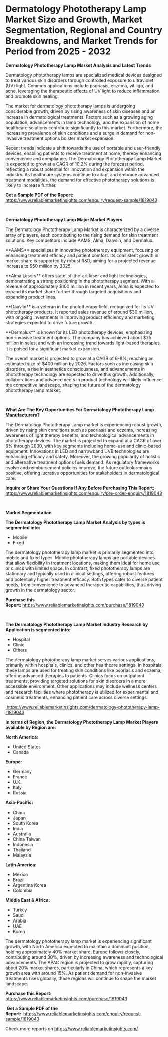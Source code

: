 <p><h1>Dermatology Phototherapy Lamp Market Size and Growth, Market Segmentation, Regional and Country Breakdowns, and Market Trends for Period from 2025 -  2032</h1></p><p><strong>Dermatology Phototherapy Lamp Market Analysis and Latest Trends</strong></p>
<p><p>Dermatology phototherapy lamps are specialized medical devices designed to treat various skin disorders through controlled exposure to ultraviolet (UV) light. Common applications include psoriasis, eczema, vitiligo, and acne, leveraging the therapeutic effects of UV light to reduce inflammation and promote skin healing. </p><p>The market for dermatology phototherapy lamps is undergoing considerable growth, driven by rising awareness of skin diseases and an increase in dermatological treatments. Factors such as a growing aging population, advancements in lamp technology, and the expansion of home healthcare solutions contribute significantly to this market. Furthermore, the increasing prevalence of skin conditions and a surge in demand for non-invasive treatment options bolster market expansion. </p><p>Recent trends indicate a shift towards the use of portable and user-friendly devices, enabling patients to receive treatment at home, thereby enhancing convenience and compliance. The Dermatology Phototherapy Lamp Market is expected to grow at a CAGR of 10.2% during the forecast period, reflecting a robust potential for innovation and expansion within the industry. As healthcare systems continue to adapt and embrace advanced treatment modalities, the demand for effective phototherapy solutions is likely to increase further.</p></p>
<p><strong>Get a Sample PDF of the Report:&nbsp;</strong> <a href="https://www.reliablemarketinsights.com/enquiry/request-sample/1819043?utm_campaign=3199&utm_medium=2&utm_source=Github&utm_content=ia&utm_term=05032025&utm_id=dermatology-phototherapy-lamp">https://www.reliablemarketinsights.com/enquiry/request-sample/1819043</a></p>
<p>&nbsp;</p>
<p><strong>Dermatology Phototherapy Lamp Major Market Players</strong></p>
<p><p>The Dermatology Phototherapy Lamp Market is characterized by a diverse array of players, each contributing to the rising demand for skin treatment solutions. Key competitors include AAMS, Alma, Daavlin, and Dermalux.</p><p>**AAMS** specializes in innovative phototherapy equipment, focusing on enhancing treatment efficacy and patient comfort. Its consistent growth in market share is supported by robust R&D, aiming for a projected revenue increase to $50 million by 2025.</p><p>**Alma Lasers** offers state-of-the-art laser and light technologies, demonstrating a strong positioning in the phototherapy segment. With a revenue of approximately $100 million in recent years, Alma is expected to expand its market share further through targeted acquisitions and expanding product lines.</p><p>**Daavlin** is a veteran in the phototherapy field, recognized for its UV phototherapy products. It reported sales revenue of around $30 million, with ongoing investments in improving product efficiency and marketing strategies expected to drive future growth.</p><p>**Dermalux** is known for its LED phototherapy devices, emphasizing non-invasive treatment options. The company has achieved about $25 million in sales, and with an increasing trend towards light-based therapies, it is poised for a significant market expansion.</p><p>The overall market is projected to grow at a CAGR of 6-8%, reaching an estimated size of $400 million by 2026. Factors such as increasing skin disorders, a rise in aesthetics consciousness, and advancements in phototherapy technology are expected to drive this growth. Additionally, collaborations and advancements in product technology will likely influence the competitive landscape, shaping the future of the dermatology phototherapy lamp market.</p></p>
<p>&nbsp;</p>
<p><strong>What Are The Key Opportunities For Dermatology Phototherapy Lamp Manufacturers?</strong></p>
<p><p>The Dermatology Phototherapy Lamp market is experiencing robust growth, driven by rising skin conditions such as psoriasis and eczema, increasing awareness of light therapy benefits, and technological advancements in phototherapy devices. The market is projected to expand at a CAGR of over 6% through 2030, with key segments including home-use and clinic-based equipment. Innovations in LED and narrowband UVB technologies are enhancing efficacy and safety. Moreover, the growing popularity of holistic and alternative treatment options fuels demand. As regulatory frameworks evolve and reimbursement policies improve, the future outlook remains positive, offering lucrative opportunities for stakeholders in dermatological care.</p></p>
<p><strong>Inquire or Share Your Questions If Any Before Purchasing This Report:</strong> <a href="https://www.reliablemarketinsights.com/enquiry/pre-order-enquiry/1819043?utm_campaign=3199&utm_medium=2&utm_source=Github&utm_content=ia&utm_term=05032025&utm_id=dermatology-phototherapy-lamp">https://www.reliablemarketinsights.com/enquiry/pre-order-enquiry/1819043</a></p>
<p>&nbsp;</p>
<p><strong>Market Segmentation</strong></p>
<p><strong>The Dermatology Phototherapy Lamp Market Analysis by types is segmented into:</strong></p>
<p><ul><li>Mobile</li><li>Fixed</li></ul></p>
<p><p>The dermatology phototherapy lamp market is primarily segmented into mobile and fixed types. Mobile phototherapy lamps are portable devices that allow flexibility in treatment locations, making them ideal for home use or clinics with limited space. In contrast, fixed phototherapy lamps are stationary and typically used in clinical settings, offering robust features and potentially higher treatment efficacy. Both types cater to diverse patient needs, from convenience to advanced therapeutic capabilities, thus driving growth in the dermatology sector.</p></p>
<p><strong>Purchase this Report:&nbsp;</strong><a href="https://www.reliablemarketinsights.com/purchase/1819043?utm_campaign=3199&utm_medium=2&utm_source=Github&utm_content=ia&utm_term=05032025&utm_id=dermatology-phototherapy-lamp">https://www.reliablemarketinsights.com/purchase/1819043</a></p>
<p>&nbsp;</p>
<p><strong>The Dermatology Phototherapy Lamp Market Industry Research by Application is segmented into:</strong></p>
<p><ul><li>Hospital</li><li>Clinic</li><li>Others</li></ul></p>
<p><p>The dermatology phototherapy lamp market serves various applications, primarily within hospitals, clinics, and other healthcare settings. In hospitals, these lamps are used for treating skin conditions like psoriasis and eczema, offering advanced therapies to patients. Clinics focus on outpatient treatments, providing targeted solutions for skin disorders in a more accessible environment. Other applications may include wellness centers and research facilities where phototherapy is utilized for experimental and cosmetic treatments, enhancing patient care across diverse settings.</p></p>
<p><a href="https://www.reliablemarketinsights.com/dermatology-phototherapy-lamp-r1819043?utm_campaign=3199&utm_medium=2&utm_source=Github&utm_content=ia&utm_term=05032025&utm_id=dermatology-phototherapy-lamp">&nbsp;https://www.reliablemarketinsights.com/dermatology-phototherapy-lamp-r1819043</a></p>
<p><strong>In terms of Region, the Dermatology Phototherapy Lamp Market Players available by Region are:</strong></p>
<p>
    <p> <strong> North America: </strong>
        <ul>
            <li>United States</li>
            <li>Canada</li>
        </ul>
        </p> 
    <p> <strong> Europe: </strong>
        <ul>
            <li>Germany</li>
            <li>France</li>
            <li>U.K.</li>
            <li>Italy</li>
            <li>Russia</li>
        </ul>
        </p> 
    <p> <strong> Asia-Pacific: </strong>
        <ul>
            <li>China</li>
            <li>Japan</li>
            <li>South Korea</li>
            <li>India</li>
            <li>Australia</li>
            <li>China Taiwan</li>
            <li>Indonesia</li>
            <li>Thailand</li>
            <li>Malaysia</li>
        </ul>
        </p> 
    <p> <strong> Latin America: </strong>
        <ul>
            <li>Mexico</li>
            <li>Brazil</li>
            <li>Argentina Korea</li>
            <li>Colombia</li>
        </ul>
        </p> 
    <p> <strong> Middle East & Africa: </strong>
        <ul>
            <li>Turkey</li>
            <li>Saudi</li>
            <li>Arabia</li>
            <li>UAE</li>
            <li>Korea</li>
        </ul>
    </p>
    </p>
<p><p>The dermatology phototherapy lamp market is experiencing significant growth, with North America expected to maintain a dominant position, holding approximately 40% market share. Europe follows closely, contributing around 30%, driven by increasing awareness and technological advancements. The APAC region is projected to grow rapidly, capturing about 20% market shares, particularly in China, which represents a key growth area with around 15%. As patient demand for non-invasive treatments rises globally, these regions will continue to shape the market landscape.</p></p>
<p><strong>Purchase this Report: </strong><a href="https://www.reliablemarketinsights.com/purchase/1819043?utm_campaign=3199&utm_medium=2&utm_source=Github&utm_content=ia&utm_term=05032025&utm_id=dermatology-phototherapy-lamp">https://www.reliablemarketinsights.com/purchase/1819043</a></p>
<p>&nbsp;<strong>Get a Sample PDF of the Report:&nbsp;&nbsp;</strong><a href="https://www.reliablemarketinsights.com/enquiry/request-sample/1819043?utm_campaign=3199&utm_medium=2&utm_source=Github&utm_content=ia&utm_term=05032025&utm_id=dermatology-phototherapy-lamp">https://www.reliablemarketinsights.com/enquiry/request-sample/1819043</a></p>
<p><strong></strong></p>
<p>Check more reports on <a href="https://www.reliablemarketinsights.com/?utm_campaign=3199&utm_medium=2&utm_source=Github&utm_content=ia&utm_term=05032025&utm_id=dermatology-phototherapy-lamp">https://www.reliablemarketinsights.com/</a></p>